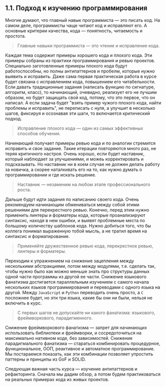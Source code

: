 ## 1.1. Подход к изучению программирования

Многие думают, что главный навык программиста — это писать код. На самом деле, программисты чаще читают код и исправляют его. А основные критерии качества, кода — понятность, читаемость и простота.

> Главные навыки программиста — это чтение и исправление кода.

Каждая тема содержит примеры хорошего кода и плохого кода. Эти примеры собраны из практики программирования и ревью проектов. Специально заготовленные примеры плохого кода будут работоспособны, но полны антипаттернов и пробелм, которые нужно выявить и исправить. Даже сама первая практическая работа в курсе будет связана с исправлением кода, повышением его читабельности. Если давать традиционные задания (написать функцию по сигнатуре, алгоритм, класс), то начинающий, очевидно, реализует его не лучшим образом, но будет защищать свой код, потому, что это первое, что он написал. А если задача будет "взять пример чужого плохого кода, найти проблемы и исправить", не переписать с нуля, а улучшит в несколько шагов, фиксируя и осознавая эти шаги, то включается критический подход.

> Исправление плохого кода — один из самых эффективных способов обучения.

Начинающий получает примеры ревью кода и по аналогии стремится исправить и свое задание. Такие итерации повторяются много раз, не теряя критичного настроя. Очень хорошо, если будет наставник, который наблюдает за улучшениями, и можеь корректировать и подсказывать. Но наставник ни в коем случае не должен делать работу за новичка, а скорее наталкивать его на то, как нужно думать о программировании и где искать решение.

> Наставник — незаменим на любом этапе профессионального роста.

Дальше будут идти задания по написанию своего кода. Очень рекомендуем начинающим обмениваться между собой этими решениями для перекрестного ревью. Конечно, перед этим нужно применить линтеры и форматеры кода, которые проанализируют синтаксис, находя в нем ошибки, и выявят проблемные места по большому количеству шаблонов кода. Нужно добиться того, что бы коллега понимал выраженную тобой мысль, а не тратил время на синтаксис и форматирование.

> Применяйте дружественное ревью кода, перекрестное ревью, линтеры и форматеры.

Переходим к упражнением на снижение зацепления между несколькими абстракциями, потом между модулями, т.е. сделать так, чтобы нужно было как можно меньше знать про структуры данных одной части программы из другой ее части. Снижение языкового фанатизма достигается параллельным изучением с самого начала нескольких языков программирования и переводами с одного языка на другой. Между `JavaScript` и `Python` переводить очень просто, а `C` посложнее будет, но эти три языка, какие бы они ни были, нельзя не включить в курс.

> С первых шагов не допускайте ни какого фанатизма: языкового, фреймворкового, парадигменного.

Снижение фреймворкового фанатизма — запрет для начинающих использовать библиотеки и фреймворки, и сосредоточиться на максимально нативном коде, без зависимостей. Снижение парадигмального фанатизма — стараться комбинировать процедурное, функциональное, ООП, реактивное и автоматное программирование. Мы постараемся показать, как эти комбинации позволяет упростить паттерны и принципы из GoF и SOLID.

Следующая важная часть курса — изучение антипаттернов и рефакторинга. Сначала мы дадим обзор, а потом будем практиковаться на реальных примерах кода из живых проектов.
